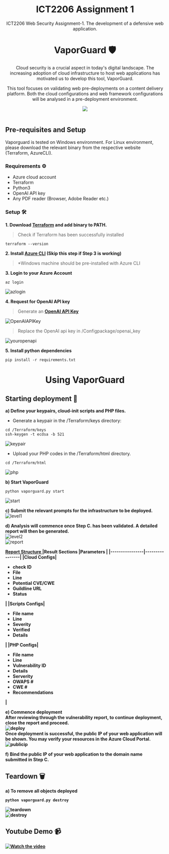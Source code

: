 <div align="center">
<h1> ICT2206 Assignment 1 </h1>
ICT2206 Web Security Assignment-1. The development of a defensive web application.
</div>

<div align="center">
<h1> VaporGuard 🛡️ </h1>
  <p> Cloud security is a crucial aspect in today's digital landscape. The increasing adoption of cloud infrastructure to host web applications has motivated us to develop this tool, VaporGuard. </p>
  <p> This tool focuses on validating web pre-deployments on a content delivery platform. Both the cloud configurations and web framework configurations will be analysed in a pre-deployment environment. </p>
  <img src="https://github.com/mingwei1744/ICT2206-VapourGuard/blob/main/Images/logo.png" style="width: auto; height: auto;"/>
</div>
<br />

## Pre-requisites and Setup
Vaporguard is tested on Windows environment. For Linux environment, please download the relevant binary from the respective website (Terraform, AzureCLI).
  
### Requirements ⚙️
* Azure cloud account
* Terraform
* Python3
* OpenAI API key
* Any PDF reader (Browser, Adobe Reader etc.)

### Setup 🛠️
<b> 1. Download [Terraform](https://learn.hashicorp.com/tutorials/terraform/install-cli) and add binary to PATH. </b> <br />
> Check if Terraform has been successfully installed <br />
```
terraform --version
```
<b> 2. Install [Azure CLI](https://learn.microsoft.com/en-us/cli/azure/install-azure-cli-windows?tabs=azure-cli) (Skip this step if Step 3 is working) </b> <br />
> *Windows machine should be pre-installed with Azure CLI

<b> 3. Login to your Azure Account </b> <br />
```
az login
```
![azlogin](https://github.com/mingwei1744/ICT2206-VapourGuard/blob/main/Images/azlogin.png)
<br />

<b> 4. Request for OpenAI API key </b> <br />
> Generate an <b> [OpenAI API Key](https://platform.openai.com/account/api-keys) </b> <br />

![OpenAIAPIKey](https://github.com/mingwei1744/ICT2206-VapourGuard/blob/main/Images/openai_request_API_key.jpg)
<br />

> Replace the OpenAI api key in /Configpackage/openai_key <br />

![youropenapi](https://github.com/mingwei1744/ICT2206-VapourGuard/blob/main/Images/youropenapi.png)
<br />

<b> 5. Install python dependencies </b> <br />
```
pip install -r requirements.txt
```
<div align="center">
<h1> Using VaporGuard </h1>
</div>

## Starting deployment 🤖
<b> a) Define your keypairs, cloud-init scripts and PHP files. </b> <br/>
* Generate a keypair in the /Terraform/keys directory:
```
cd /Terraform/keys
ssh-keygen -t ecdsa -b 521
```
![keypair](https://github.com/mingwei1744/ICT2206-VapourGuard/blob/main/Images/keypair.png)
<br />

* Upload your PHP codes in the /Terraform/html directory. <br/>
```
cd /Terraform/html
```
![php](https://github.com/mingwei1744/ICT2206-VapourGuard/blob/main/Images/php.png)
<br />

<b> b) Start VaporGuard </b> <br/>
```
python vaporguard.py start
```
![start](https://github.com/mingwei1744/ICT2206-VapourGuard/blob/main/Images/start.png)
<br />

<b> c) Submit the relevant prompts for the infrastructure to be deployed. </b> <br/>
![level1](https://github.com/mingwei1744/ICT2206-VapourGuard/blob/main/Images/level1.png)
<br />

<b> d) Analysis will commence once Step C. has been validated. A detailed report will then be generated. </b> <br/>
![level2](https://github.com/mingwei1744/ICT2206-VapourGuard/blob/main/Images/level2.png)
<br />
![report](https://github.com/mingwei1744/ICT2206-VapourGuard/blob/main/Images/report.png)
<br />

<b><ins> Report Structure </ins></u>
|Result Sections |Parameters      |
|----------------|----------------|
|Cloud Configs|<ul><li>check ID</li><li>File</li><li>Line</li><li>Potential CVE/CWE</li><li>Guildline URL</li><li>Status</li></ul>|
|Scripts Configs|<ul><li>File name</li><li>Line</li><li>Severity</li><li>Verified</li><li>Details</li></ul>|
|PHP Configs|<ul><li>File name</li><li>Line</li><li>Vulnerability ID</li><li>Details</li><li>Serverity</li><li>OWAPS #</li><li>CWE #</li><li>Recommendations</li></ul>|

<b> e) Commence deployment </b> <br/>
After reviewing through the vulnerability report, to continue deployment, close the report and proceed. <br/>
![deploy](https://github.com/mingwei1744/ICT2206-VapourGuard/blob/main/Images/deploy.png)
<br/>
Once deployment is successful, the public IP of your web application will be shown. You may verify your resources in the Azure Cloud Portal. <br/>
![publicip](https://github.com/mingwei1744/ICT2206-VapourGuard/blob/main/Images/publicip.png)
<br />

<b> f) Bind the public IP of your web application to the domain name submitted in Step C. </b> <br/>

## Teardown 🗑
<b> a) To remove all objects deployed </b> <br/>
```
python vaporguard.py destroy
```
![teardown](https://github.com/mingwei1744/ICT2206-VapourGuard/blob/main/Images/teardown.png)
<br />
![destroy](https://github.com/mingwei1744/ICT2206-VapourGuard/blob/main/Images/destroy.png)

 ## Youtube Demo 📹
[![Watch the video](https://github.com/mingwei1744/ICT2206-VapourGuard/blob/main/Images/thumbnail.png)](https://youtu.be/H0T3Ft_bDA4)
